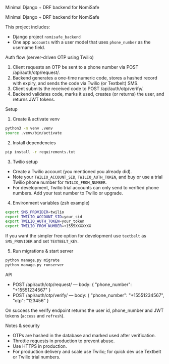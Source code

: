 Minimal Django + DRF backend for NomiSafe

Minimal Django + DRF backend for NomiSafe

This project includes:

- Django project `nomisafe_backend`
- One app `accounts` with a user model that uses `phone_number` as the username field.

Auth flow (server-driven OTP using Twilio)

1. Client requests an OTP be sent to a phone number via POST /api/auth/otp/request/.
2. Backend generates a one-time numeric code, stores a hashed record with expiry, and sends the code via Twilio (or Textbelt) SMS.
3. Client submits the received code to POST /api/auth/otp/verify/.
4. Backend validates code, marks it used, creates (or returns) the user, and returns JWT tokens.

Setup

1. Create & activate venv

```bash
python3 -m venv .venv
source .venv/bin/activate
```

2. Install dependencies

```bash
pip install -r requirements.txt
```

3. Twilio setup

- Create a Twilio account (you mentioned you already did).
- Note your `TWILIO_ACCOUNT_SID`, `TWILIO_AUTH_TOKEN`, and buy or use a trial Twilio phone number for `TWILIO_FROM_NUMBER`.
- For development, Twilio trial accounts can only send to verified phone numbers. Add your test number to Twilio or upgrade.

4. Environment variables (zsh example)

```bash
export SMS_PROVIDER=twilio
export TWILIO_ACCOUNT_SID=your_sid
export TWILIO_AUTH_TOKEN=your_token
export TWILIO_FROM_NUMBER=+1555XXXXXXX
```

If you want the simpler free option for development use `textbelt` as `SMS_PROVIDER` and set `TEXTBELT_KEY`.

5. Run migrations & start server

```bash
python manage.py migrate
python manage.py runserver
```

API

- POST /api/auth/otp/request/ — body: { "phone_number": "+15551234567" }
- POST /api/auth/otp/verify/ — body: { "phone_number": "+15551234567", "otp": "123456" }

On success the verify endpoint returns the user id, phone_number and JWT tokens (`access` and `refresh`).

Notes & security

- OTPs are hashed in the database and marked used after verification.
- Throttle requests in production to prevent abuse.
- Use HTTPS in production.
- For production delivery and scale use Twilio; for quick dev use Textbelt or Twilio trial numbers.
